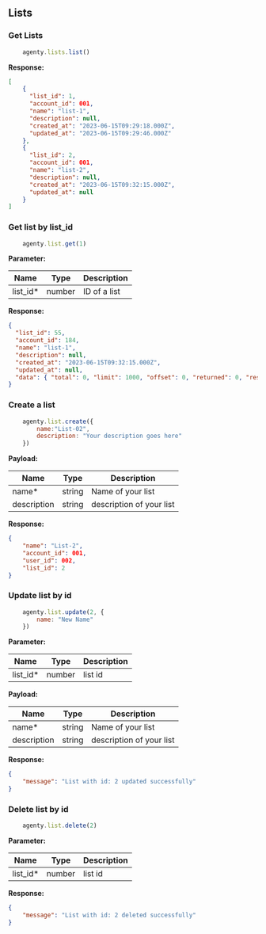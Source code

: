 ## Lists

### Get Lists
```js 
    agenty.lists.list()
```

**Response:**
```json
[
    {
      "list_id": 1,
      "account_id": 001,
      "name": "list-1",
      "description": null,
      "created_at": "2023-06-15T09:29:18.000Z",
      "updated_at": "2023-06-15T09:29:46.000Z"
    },
    {
      "list_id": 2,
      "account_id": 001,
      "name": "list-2",
      "description": null,
      "created_at": "2023-06-15T09:32:15.000Z",
      "updated_at": null
    }
]
```

### Get list by list_id
```js
    agenty.list.get(1)
```

**Parameter:**

| Name     | Type   | Description  |
| -------- | ------ | ------------ |
| list_id* | number | ID of a list |


**Response:**
```json
{
  "list_id": 55,
  "account_id": 184,
  "name": "list-1",
  "description": null,
  "created_at": "2023-06-15T09:32:15.000Z",
  "updated_at": null,
  "data": { "total": 0, "limit": 1000, "offset": 0, "returned": 0, "result": [] }
}
```

### Create a list
```js
    agenty.list.create({
        name:"List-02",
        description: "Your description goes here"
    })
```
**Payload:**

| Name        | Type   | Description              |
| ----------- | ------ | ------------------------ |
| name*       | string | Name of your list        |
| description | string | description of your list |

**Response:**
```json
{ 
    "name": "List-2", 
    "account_id": 001, 
    "user_id": 002, 
    "list_id": 2 
}
```

### Update list by id
```js
    agenty.list.update(2, {
        name: "New Name"
    })
```

**Parameter:**

| Name        | Type   | Description              |
| ----------- | ------ | ------------------------ |
| list_id*    | number | list id                  |

**Payload:**

| Name        | Type   | Description              |
| ----------- | ------ | ------------------------ |
| name*       | string | Name of your list        |
| description | string | description of your list |


**Response:**
```json
{ 
    "message": "List with id: 2 updated successfully" 
}
```

### Delete list by id
```js
    agenty.list.delete(2)
```

**Parameter:**

| Name        | Type   | Description              |
| ----------- | ------ | ------------------------ |
| list_id*    | number | list id                  |


**Response:**
```json
{ 
    "message": "List with id: 2 deleted successfully" 
}
```
